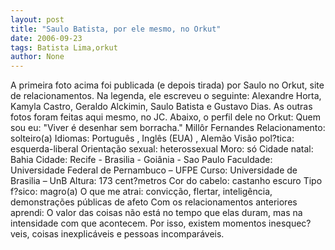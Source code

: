 ```yaml
---
layout: post
title: "Saulo Batista, por ele mesmo, no Orkut"
date: 2006-09-23
tags: Batista Lima,orkut
author: None
---
```

A primeira foto acima foi publicada (e depois tirada) por Saulo no Orkut, site de relacionamentos.
Na legenda, ele escreveu o seguinte: Alexandre Horta, Kamyla Castro, Geraldo Alckimin, Saulo Batista e Gustavo Dias.
As outras fotos foram feitas aqui mesmo, no JC.
Abaixo, o perfil dele no Orkut:
Quem sou eu: \"Viver é desenhar sem borracha.\" Millôr Fernandes
Relacionamento: solteiro(a)
Idiomas: Português , Inglês (EUA) , Alemão
Visão pol?tica: esquerda-liberal
Orientação sexual: heterossexual
Moro: só
Cidade natal: Bahia
Cidade: Recife - Brasilia - Goiânia - Sao Paulo
Faculdade: Universidade Federal de Pernambuco – UFPE
Curso: Universidade de Brasilia – UnB
Altura: 173 cent?metros
Cor do cabelo: castanho escuro
Tipo f?sico: magro(a)
O que me atrai: convicção, flertar, inteligência, demonstrações públicas de afeto
Com os relacionamentos anteriores aprendi: O valor das coisas não está no tempo que elas duram, mas na intensidade com que acontecem. Por isso, existem momentos inesquec?veis, coisas inexplicáveis e pessoas incomparáveis. 